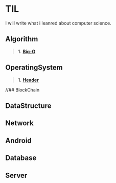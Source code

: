 # TIL
I will write what i leanred about computer science.

## Algorithm

>**1.** [**Big-O**](https://github.com/leeyeonghan/TIL/blob/master/Algorithm/Big-O)

## OperatingSystem

>**1.** [**Header**](https://google.com/)

//## BlockChain

## DataStructure

## Network

## Android

## Database

## Server

